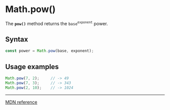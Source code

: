 # Math.pow()

The **`pow()`** method returns the `base`<sup>`exponent`</sup> power.

## Syntax

```js
const power = Math.pow(base, exponent);
```

## Usage examples

```js
Math.pow(7, 2);     // -> 49
Math.pow(7, 3);     // -> 343
Math.pow(2, 10);    // -> 1024
```

---

[MDN reference](https://developer.mozilla.org/en-US/docs/Web/JavaScript/Reference/Global_Objects/Math/pow)
